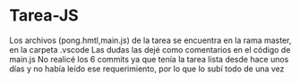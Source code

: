 # Tarea-JS
Los archivos (pong.hmtl,main.js) de la  tarea se encuentra en la rama master, en la carpeta .vscode
Las dudas las dejé como comentarios en el código de main.js
No realicé los 6 commits ya que  tenía la tarea lista desde hace unos días y no había leído ese requerimiento, por lo que lo subí todo de una vez
